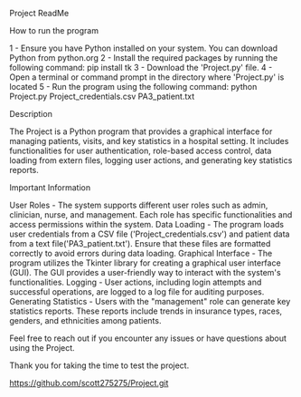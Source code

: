 Project ReadMe

How to run the program

1 - Ensure you have Python installed on your system.  You can download Python from python.org
2 - Install the required packages by running the following command:  pip install tk
3 - Download the 'Project.py' file.
4 - Open a terminal or command prompt in the directory where 'Project.py' is located
5 - Run the program using the following command:  python Project.py Project_credentials.csv PA3_patient.txt

Description

The Project is a Python program that provides a graphical interface for managing patients, visits, and key statistics in a hospital setting.  It includes functionalities for user authentication, role-based access control, data loading from extern files, logging user actions, and generating key statistics reports.

Important Information

User Roles - The system supports different user roles such as admin, clinician, nurse, and management.  Each role has specific functionalities and access permissions within the system.
Data Loading - The program loads user credentials from a CSV file ('Project_credentials.csv') and patient data from a text file('PA3_patient.txt').  Ensure that these files are formatted correctly to avoid errors during data loading.
Graphical Interface - The program utilizes the Tkinter library for creating a graphical user interface (GUI).  The GUI provides a user-friendly way to interact with the system's functionalities.
Logging - User actions, including login attempts and successful operations, are logged to a log file for auditing purposes.
Generating Statistics - Users with the "management" role can generate key statistics reports.  These reports include trends in insurance types, races, genders, and ethnicities among patients.

Feel free to reach out if you encounter any issues or have questions about using the Project.

Thank you for taking the time to test the project.

https://github.com/scott275275/Project.git
